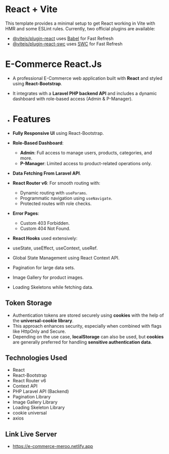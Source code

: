 # React + Vite
This template provides a minimal setup to get React working in Vite with HMR and some ESLint rules.
Currently, two official plugins are available:
- [@vitejs/plugin-react](https://github.com/vitejs/vite-plugin-react/blob/main/packages/plugin-react/README.md) uses [Babel](https://babeljs.io/) for Fast Refresh
- [@vitejs/plugin-react-swc](https://github.com/vitejs/vite-plugin-react-swc) uses [SWC](https://swc.rs/) for Fast Refresh

# E-Commerce React.Js
- A professional E-Commerce web application built with **React** and styled using **React-Bootstrap**.
- It integrates with a **Laravel PHP backend API** and includes a dynamic dashboard with role-based access (Admin & P-Manager).

- # Features
- **Fully Responsive UI** using React-Bootstrap.
- **Role-Based Dashboard**:
  - **Admin**: Full access to manage users, products, categories, and more.
  - **P-Manager**: Limited access to product-related operations only.
- **Data Fetching From Laravel API**.
- **React Router v6**: For smooth routing with:
  - Dynamic routing with `useParams`.
  - Programmatic navigation using `useNavigate`.
  - Protected routes with role checks.
- **Error Pages**:
  - Custom 403 Forbidden.
  - Custom 404 Not Found.
- **React Hooks** used extensively:
 - useState, useEffect, useContext, useRef.
 - Global State Management using React Context API.
 - Pagination for large data sets.
 - Image Gallery for product images.
 - Loading Skeletons while fetching data.

## Token Storage
- Authentication tokens are stored securely using **cookies** with the help of the **universal-cookie library**.
- This approach enhances security, especially when combined with flags like HttpOnly and Secure.
- Depending on the use case, **localStorage** can also be used, but **cookies** are generally preferred for handling **sensitive authentication data**.

## Technologies Used
- React
- React-Bootstrap
- React Router v6
- Context API
- PHP Laravel API (Backend)
- Pagination Library
- Image Gallery Library
- Loading Skeleton Library
- cookie universal
- axios

## Link Live Server
- https://e-commerce-meroo.netlify.app
